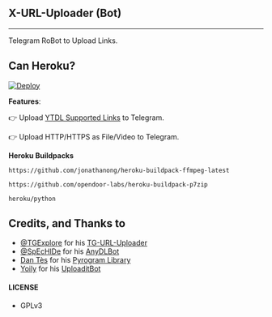 ## X-URL-Uploader (Bot)
---

Telegram RoBot to Upload Links.

## Can Heroku?
[![Deploy](https://www.herokucdn.com/deploy/button.svg)](https://heroku.com/deploy?template=https://github.com/Hirusha-H/no-bug-is-damn)

**Features**:

👉 Upload [YTDL Supported Links](https://ytdl-org.github.io/youtube-dl/supportedsites.html) to Telegram.

👉 Upload HTTP/HTTPS as File/Video to Telegram.

**Heroku Buildpacks**
```
https://github.com/jonathanong/heroku-buildpack-ffmpeg-latest
```
```
https://github.com/opendoor-labs/heroku-buildpack-p7zip
```
```
heroku/python
```


## Credits, and Thanks to

* [@TGExplore](https://t.me/ViruZs) for his [TG-URL-Uploader](https://github.com/TGExplore/TG-URL-Uploader)
* [@SpEcHlDe](https://t.me/ThankTelegram) for his [AnyDLBot](https://telegram.dog/AnyDLBot)
* [Dan Tès](https://t.me/haskell) for his [Pyrogram Library](https://github.com/pyrogram/pyrogram)
* [Yoily](https://t.me/YoilyL) for his [UploaditBot](https://telegram.dog/UploaditBot)

#### LICENSE
- GPLv3
